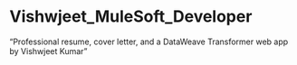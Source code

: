 # Vishwjeet_MuleSoft_Developer
“Professional resume, cover letter, and a DataWeave Transformer web app by Vishwjeet Kumar”
